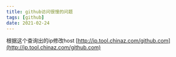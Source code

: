 ```yaml
---
title: github访问很慢的问题
tags: [github]
date: 2021-02-24
---
```

根据这个查询出的ip修改host
[http://ip.tool.chinaz.com/github.com](http://ip.tool.chinaz.com/github.com)

